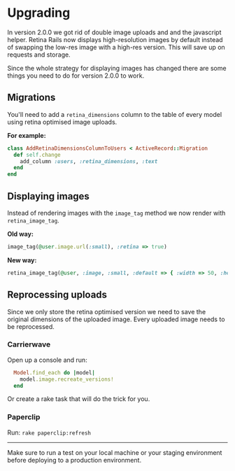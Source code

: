 # Upgrading

In version 2.0.0 we got rid of double image uploads and and the javascript helper. Retina Rails now displays high-resolution images by default instead of swapping the low-res image with a high-res version. This will save up on requests and storage.

Since the whole strategy for displaying images has changed there are some things you need to do for version 2.0.0 to work.

## Migrations

You'll need to add a `retina_dimensions` column to the table of every model using retina optimised image uploads.

**For example:**
```ruby
class AddRetinaDimensionsColumnToUsers < ActiveRecord::Migration
  def self.change
    add_column :users, :retina_dimensions, :text
  end
end
```

## Displaying images

Instead of rendering images with the `image_tag` method we now render with `retina_image_tag`.

**Old way:**
```ruby
image_tag(@user.image.url(:small), :retina => true)
```

**New way:**
```ruby
retina_image_tag(@user, :image, :small, :default => { :width => 50, :height => 40 })
```

## Reprocessing uploads

Since we only store the retina optimised version we need to save the original dimensions of the uploaded image. Every uploaded image needs to be reprocessed.

### Carrierwave

Open up a console and run:
```ruby
  Model.find_each do |model|
    model.image.recreate_versions!
  end
```
Or create a rake task that will do the trick for you.

### Paperclip

Run: `rake paperclip:refresh`

---

Make sure to run a test on your local machine or your staging environment before deploying to a production environment.
